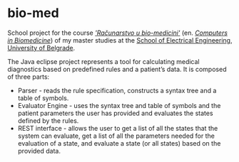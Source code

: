 # bio-med

School project for the course [*'Računarstvo u bio-medicini'*][rbm] (en. [*Computers in Biomedicine*][rbm]) of my master studies at the [School of Electrical Engineering][school], [University of Belgrade][uni].

The Java eclipse project represents a tool for calculating medical diagnostics based on predefined rules and a patient’s data. It is composed of three parts:
 - Parser - reads the rule specification, constructs a syntax tree and a table of symbols.
 - Evaluator Engine - uses the syntax tree and table of symbols and the patient parameters the user has provided and evaluates the states defined by the rules.
 - REST interface - allows the user to get a list of all the states that the system can evaluate, get a list of all the parameters needed for the evaluation of a state, and evaluate a state (or all states) based on the provided data. 

[rbm]: https://www.etf.bg.ac.rs/en/fis/karton_predmeta/MS1RBM
[school]: https://www.etf.bg.ac.rs/
[uni]: http://www.bg.ac.rs/en/

